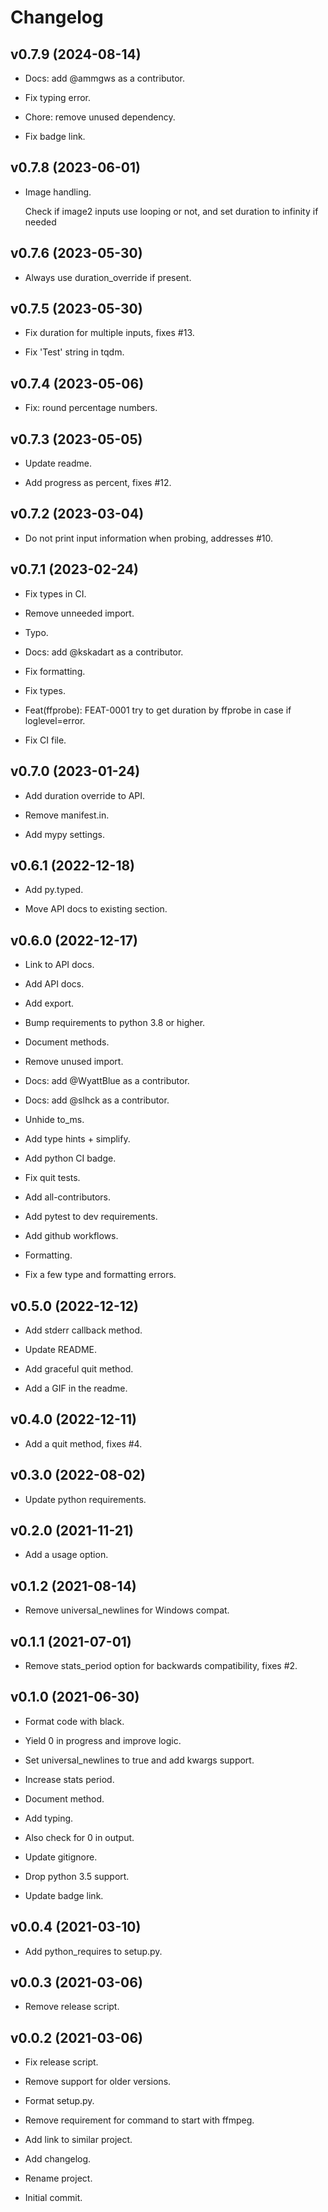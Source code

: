 # Changelog


## v0.7.9 (2024-08-14)

* Docs: add @ammgws as a contributor.

* Fix typing error.

* Chore: remove unused dependency.

* Fix badge link.


## v0.7.8 (2023-06-01)

* Image handling.

  Check if image2 inputs use looping or not, and set duration to infinity if needed


## v0.7.6 (2023-05-30)

* Always use duration_override if present.


## v0.7.5 (2023-05-30)

* Fix duration for multiple inputs, fixes #13.

* Fix 'Test' string in tqdm.


## v0.7.4 (2023-05-06)

* Fix: round percentage numbers.


## v0.7.3 (2023-05-05)

* Update readme.

* Add progress as percent, fixes #12.


## v0.7.2 (2023-03-04)

* Do not print input information when probing, addresses #10.


## v0.7.1 (2023-02-24)

* Fix types in CI.

* Remove unneeded import.

* Typo.

* Docs: add @kskadart as a contributor.

* Fix formatting.

* Fix types.

* Feat(ffprobe): FEAT-0001 try to get duration by ffprobe in case if loglevel=error.

* Fix CI file.


## v0.7.0 (2023-01-24)

* Add duration override to API.

* Remove manifest.in.

* Add mypy settings.


## v0.6.1 (2022-12-18)

* Add py.typed.

* Move API docs to existing section.


## v0.6.0 (2022-12-17)

* Link to API docs.

* Add API docs.

* Add export.

* Bump requirements to python 3.8 or higher.

* Document methods.

* Remove unused import.

* Docs: add @WyattBlue as a contributor.

* Docs: add @slhck as a contributor.

* Unhide to_ms.

* Add type hints + simplify.

* Add python CI badge.

* Fix quit tests.

* Add all-contributors.

* Add pytest to dev requirements.

* Add github workflows.

* Formatting.

* Fix a few type and formatting errors.


## v0.5.0 (2022-12-12)

* Add stderr callback method.

* Update README.

* Add graceful quit method.

* Add a GIF in the readme.


## v0.4.0 (2022-12-11)

* Add a quit method, fixes #4.


## v0.3.0 (2022-08-02)

* Update python requirements.


## v0.2.0 (2021-11-21)

* Add a usage option.


## v0.1.2 (2021-08-14)

* Remove universal_newlines for Windows compat.


## v0.1.1 (2021-07-01)

* Remove stats_period option for backwards compatibility, fixes #2.


## v0.1.0 (2021-06-30)

* Format code with black.

* Yield 0 in progress and improve logic.

* Set universal_newlines to true and add kwargs support.

* Increase stats period.

* Document method.

* Add typing.

* Also check for 0 in output.

* Update gitignore.

* Drop python 3.5 support.

* Update badge link.


## v0.0.4 (2021-03-10)

* Add python_requires to setup.py.


## v0.0.3 (2021-03-06)

* Remove release script.


## v0.0.2 (2021-03-06)

* Fix release script.

* Remove support for older versions.

* Format setup.py.

* Remove requirement for command to start with ffmpeg.

* Add link to similar project.

* Add changelog.

* Rename project.

* Initial commit.


